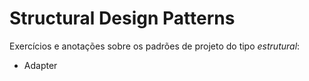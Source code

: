 # Structural Design Patterns
Exercícios e anotações sobre os padrões de projeto do tipo *estrutural*:
- Adapter